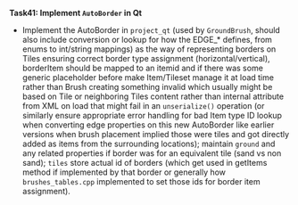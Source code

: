 **Task41: Implement `AutoBorder` in Qt**
- Implement the AutoBorder in `project_qt` (used by `GroundBrush`, should also include conversion or lookup for how the EDGE\_* defines, from enums to int/string mappings) as the way of representing borders on Tiles ensuring correct border type assignment (horizontal/vertical), borderItem should be mapped to an itemid and if there was some generic placeholder before make Item/Tileset manage it at load time rather than Brush creating something invalid which usually might be based on Tile or neighboring Tiles content rather than internal attribute from XML on load that might fail in an `unserialize()` operation (or similarly ensure appropriate error handling for bad Item type ID lookup when converting edge properties on this new AutoBorder like earlier versions when brush placement implied those were tiles and got directly added as items from the surrounding locations); maintain `ground` and any related properties if border was for an equivalent tile (sand vs non sand); `tiles` store actual id of borders (which get used in getItems method if implemented by that border or generally how `brushes_tables.cpp` implemented to set those ids for border item assignment).
